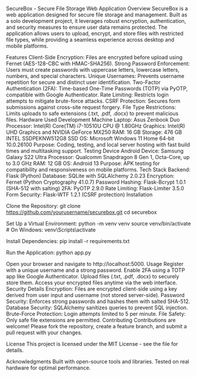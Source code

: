 SecureBox - Secure File Storage Web Application
Overview
SecureBox is a web application designed for secure file storage and management. Built as a solo development project, it leverages robust encryption, authentication, and security measures to ensure user data remains protected. The application allows users to upload, encrypt, and store files with restricted file types, while providing a seamless experience across desktop and mobile platforms.

Features
Client-Side Encryption: Files are encrypted before upload using Fernet (AES-128-CBC with HMAC-SHA256).
Strong Password Enforcement: Users must create passwords with uppercase letters, lowercase letters, numbers, and special characters.
Unique Usernames: Prevents username repetition for secure and distinct user identification.
Two-Factor Authentication (2FA): Time-based One-Time Passwords (TOTP) via PyOTP, compatible with Google Authenticator.
Rate Limiting: Restricts login attempts to mitigate brute-force attacks.
CSRF Protection: Secures form submissions against cross-site request forgery.
File Type Restrictions: Limits uploads to safe extensions (.txt, .pdf, .docx) to prevent malicious files.
Hardware Used
Development Machine
Laptop: Asus Zenbook Duo
Processor: Intel(R) Core(TM) i7-10510U CPU @ 1.80GHz
Graphics: Intel(R) UHD Graphics and NVIDIA GeForce MX250
RAM: 16 GB
Storage: 476 GB INTEL SSDPEKNW512G8 SSD
OS: Microsoft Windows 11 Home 64-bit 10.0.26100
Purpose: Coding, testing, and local server hosting with fast build times and multitasking support.
Testing Device
Android Device: Samsung Galaxy S22 Ultra
Processor: Qualcomm Snapdragon 8 Gen 1, Octa-Core, up to 3.0 GHz
RAM: 12 GB
OS: Android 13
Purpose: APK testing for compatibility and responsiveness on mobile platforms.
Tech Stack
Backend: Flask (Python)
Database: SQLite with SQLAlchemy 2.0.23
Encryption: Fernet (Python Cryptography 41.0.7)
Password Hashing: Flask-Bcrypt 1.0.1 (SHA-512 with salting)
2FA: PyOTP 2.9.0
Rate Limiting: Flask-Limiter 3.5.0
Form Security: Flask-WTF 1.2.1 (CSRF protection)
Installation

Clone the Repository:
git clone https://github.com/yourusername/securebox.git
cd securebox

Set Up a Virtual Environment:
python -m venv venv
source venv/bin/activate  # On Windows: venv\Scripts\activate

Install Dependencies:
pip install -r requirements.txt

Run the Application:
python app.py

Open your browser and navigate to http://localhost:5000.
Usage
Register with a unique username and a strong password.
Enable 2FA using a TOTP app like Google Authenticator.
Upload files (.txt, .pdf, .docx) to securely store them.
Access your encrypted files anytime via the web interface.
Security Details
Encryption: Files are encrypted client-side using a key derived from user input and username (not stored server-side).
Password Security: Enforces strong passwords and hashes them with salted SHA-512.
Database Security: SQLAlchemy sanitizes queries to prevent SQL injection.
Brute-Force Protection: Login attempts limited to 5 per minute.
File Safety: Only safe file extensions are permitted.
Contributing
Contributions are welcome! Please fork the repository, create a feature branch, and submit a pull request with your changes.

License
This project is licensed under the MIT License - see the  file for details.

Acknowledgments
Built with open-source tools and libraries.
Tested on real hardware for optimal performance.
